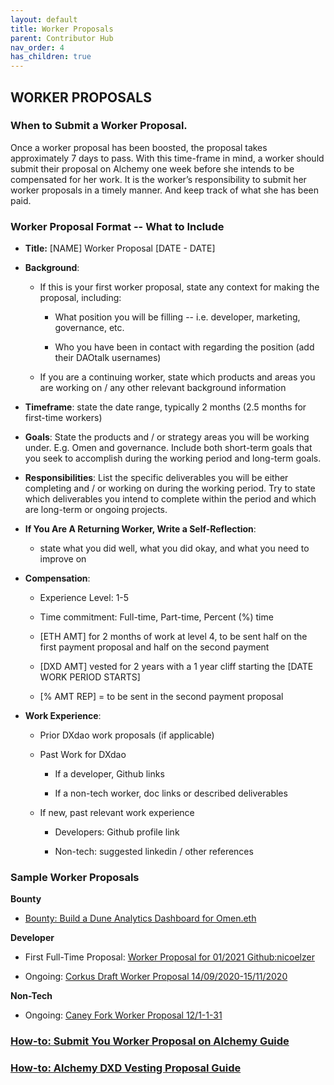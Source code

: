 ```yaml
---
layout: default
title: Worker Proposals
parent: Contributor Hub
nav_order: 4
has_children: true
---
```


## WORKER PROPOSALS

### When to Submit a Worker Proposal.

Once a worker proposal has been boosted, the proposal takes approximately 7 days to pass. With this time-frame in mind, a worker should submit their proposal on Alchemy one week before she intends to be compensated for her work. It is the worker’s responsibility to submit her worker proposals in a timely manner. And keep track of what she has been paid.

### Worker Proposal Format -- What to Include

-   **Title:** [NAME] Worker Proposal [DATE - DATE]

-   **Background**:

	-   If this is your first worker proposal, state any context for making the proposal, including:
    

		-   What position you will be filling -- i.e. developer, marketing, governance, etc.
    
		-   Who you have been in contact with regarding the position (add their DAOtalk usernames)
    

	-   If you are a continuing worker, state which products and areas you are working on / any other relevant background information
    
-   **Timeframe**: state the date range, typically 2 months (2.5 months for first-time workers)
    

-   **Goals**: State the products and / or strategy areas you will be working under. E.g. Omen and governance. Include both short-term goals that you seek to accomplish during the working period and long-term goals.
    

-   **Responsibilities**: List the specific deliverables you will be either completing and / or working on during the working period. Try to state which deliverables you intend to complete within the period and which are long-term or ongoing projects.
    

-   **If You Are A Returning Worker, Write a Self-Reflection**:
    
	-   state what you did well, what you did okay, and what you need to improve on

-   **Compensation**:
    
	-   Experience Level: 1-5
    
	-   Time commitment: Full-time, Part-time, Percent (%) time
    
	-   [ETH AMT] for 2 months of work at level 4, to be sent half on the first payment proposal and half on the second payment
    
	-   [DXD AMT] vested for 2 years with a 1 year cliff starting the [DATE WORK PERIOD STARTS]
    
	-   [% AMT REP] = to be sent in the second payment proposal
    
-   **Work Experience**:
    
	-   Prior DXdao work proposals (if applicable)
    
	-   Past Work for DXdao

		-   If a developer, Github links
    
		-   If a non-tech worker, doc links or described deliverables
    
	-   If new, past relevant work experience
    
		-   Developers: Github profile link
    
		-   Non-tech: suggested linkedin / other references
    

### Sample Worker Proposals

**Bounty**
    
-   [Bounty: Build a Dune Analytics Dashboard for Omen.eth](https://daotalk.org/t/bounty-build-a-dune-analytics-dashboard-for-omen-eth/1684)

**Developer**
    
-   First Full-Time Proposal: [Worker Proposal for 01/2021 Github:nicoelzer](https://daotalk.org/t/worker-proposal-for-01-2021-github-nicoelzer/2482)
    
-   Ongoing: [Corkus Draft Worker Proposal 14/09/2020-15/11/2020](https://daotalk.org/t/corkus-draft-worker-proposal-14-09-2020-15-11-2020/2100)
    
**Non-Tech**

-   Ongoing: [Caney Fork Worker Proposal 12/1-1-31](https://daotalk.org/t/caney-fork-worker-proposal-12-1-1-31/2491)
    
### [How-to: Submit You Worker Proposal on Alchemy Guide](https://docs.google.com/document/d/1KnNhG5rOrydifFKQZ9CY7CXCGhN7onEP3UjuFWQb0D8/edit)

### [How-to: Alchemy DXD Vesting Proposal Guide](https://docs.google.com/document/d/1JSc0AG2Khy-rQhhRgmeeBnyFHEILPFInXOAYLuoJ0pM/edit#heading=h.9kunuyeuzjlv)

